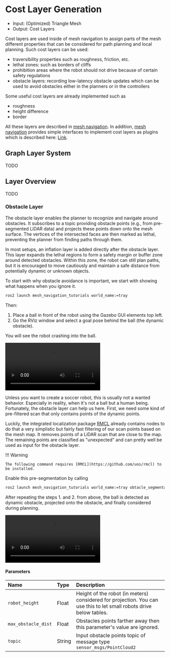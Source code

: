 # Cost Layer Generation

- Input: (Optimized) Triangle Mesh
- Output: Cost Layers

Cost layers are used inside of mesh navigation to assign parts of the mesh different properties that can be considered for path planning and local planning. Such cost layers can be used:

- traversibility properties such as roughness, friction, etc.
- lethal zones: such as borders of cliffs
- prohibition areas where the robot should not drive because of certain safety regulations
- obstacle layers: recording low-latency obstacle updates which can be used to avoid obstacles either in the planners or in the controllers

Some useful cost layers are already implemented such as

- roughness
- height difference
- border

All these layers are described in [mesh navigation](https://github.com/naturerobots/mesh_navigation). In addition, [mesh navigation](https://github.com/naturerobots/mesh_navigation) provides simple interfaces to implement cost layers as plugins which is described here: [Link](/tutorials/plugins/own_cost_layer.md).

## Graph Layer System

TODO

## Layer Overview

TODO

### Obstacle Layer

The obstacle layer enables the planner to recognize and navigate around obstacles.
It subscribes to a topic providing obstacle points (e.g., from pre-segmented LiDAR data) and projects these points down onto the mesh surface. The vertices of the intersected faces are then marked as lethal, preventing the planner from finding paths through them.

In most setups, an inflation layer is added directly after the obstacle layer. This layer expands the lethal regions to form a safety margin or buffer zone around detected obstacles. Within this zone, the robot can still plan paths, but it is encouraged to move cautiously and maintain a safe distance from potentially dynamic or unknown objects.

To start with why obstacle avoidance is important, we start with showing what happens when you ignore it.


```bash
ros2 launch mesh_navigation_tutorials world_name:=tray
```

Then:

1. Place a ball in front of the robot using the Gazebo GUI elements top left.
2. Go the RViz window and select a goal pose behind the ball (the dynamic obstacle).

You will see the robot crashing into the ball.

![type:video](/media/meshnav_football1.webm)

Unless you want to create a soccer robot, this is usually not a wanted behavior. Especially in reality, when it's not a ball but a human being.
Fortunately, the obstacle layer can help us here.
First, we need some kind of pre-filtered scan that only contains points of the dynamic points.

Luckily, the integrated localization package [RMCL](https://github.com/uos/rmcl) already contains nodes to do that a very simplistic but fairly fast filtering of our scan points based on the mesh map.
It removes points of a LiDAR scan that are close to the map. The remaining points are classified as "unexpected" and can pretty well be used as input for the obstacle layer.

!!! Warning

    The following command requires [RMCL](https://github.com/uos/rmcl) to be installed.

Enable this pre-segmentation by calling

```bash
ros2 launch mesh_navigation_tutorials world_name:=tray obtacle_segmentation:=rmcl_seg
```

After repeating the steps 1. and 2. from above, the ball is detected as dynamic obstacle, projected onto the obstacle, and finally considered during planning.

![type:video](/media/meshnav_football2.webm)

#### Parameters

| Name | Type | Description |
|:----|:----|:------|
| `robot_height` | Float | Height of the robot (in meters) considered for projection. You can use this to let small robots drive below tables. |
| `max_obstacle_dist` | Float | Obstacles points farther away then this parameter's value are ignored. |
| `topic` | String | Input obstacle points topic of message type `sensor_msgs/PointCloud2` |
